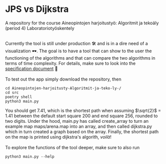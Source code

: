 # JPS vs Dijkstra
A repository for the course Aineopintojen harjoitustyö: Algoritmit ja tekoäly (period 4) Laboratoriotyöskentely<br /><br />

Currently the tool is still under production 🛠️ and is in a dire need of a visualization 🕶️. The goal is to have a tool that can show to the user the functioning of the algorithms and that can compare the two algorithms in terms of time complexity. For details, make sure to look into the [specification document](https://github.com/jakubgrad/Aineopintojen-harjoitusty-Algoritmit-ja-teko-ly-/blob/main/documentation/specification%20document.md) 📎<br /><br />
To test out the app simply download the repository, then <br />
```
cd Aineopintojen-harjoitusty-Algoritmit-ja-teko-ly-/ 
cd src 
poetry shell 
python3 main.py
```
You should get 7.41, which is the shortest path when assuming $\sqrt{2}$ = 1.41 between the default start square 200 and end square 256, rounded to two digits. Under the hood, main.py has called create_array to turn an example map maps/arena.map into an array, and then called dijkstra.py which in turn created a graph based on the array. Finally, the shortest path on the map is printed using dijkstra's algorith, *voilà*!<br /><br />
To explore the functions of the tool deeper, make sure to also run
```
python3 main.py --help
```
